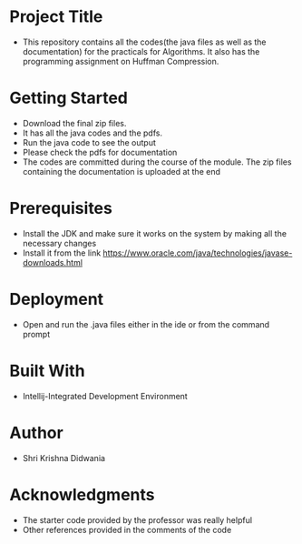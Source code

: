 # Project Title
* This repository contains all the codes(the java files as well as the documentation) for the practicals for Algorithms. It also has the programming assignment on Huffman Compression. 

# Getting Started
* Download the final zip files.
* It has all the java codes and the pdfs.
* Run the java code to see the output
* Please check the pdfs for documentation
* The codes are committed during the course of the module. The zip files containing the documentation is uploaded at the end

# Prerequisites
* Install the JDK  and make sure it works on the system by making all the necessary changes
* Install it from the link https://www.oracle.com/java/technologies/javase-downloads.html


# Deployment
* Open and run the .java files either in the ide or from the command prompt

# Built With
* Intellij-Integrated Development Environment

# Author
* Shri Krishna Didwania

# Acknowledgments
* The starter code provided by the professor was really helpful
* Other references provided in the comments of the code
